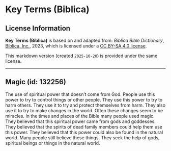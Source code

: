 # Key Terms (Biblica)

## License Information

**Key Terms (Biblica)** is based on and adapted from: _Biblica Bible Dictionary_, [Biblica, Inc.](https://www.biblica.com/), 2023, which is licensed under a [CC BY-SA 4.0 license](https://creativecommons.org/licenses/by-sa/4.0/legalcode.en).

This markdown version (created `2025-10-20`) is provided under the same license.



--------------------------------

## Magic (id: 132256)

The use of spiritual power that doesn’t come from God. People use this power to try to control things or other people. They use this power to try to harm others. They use it to try and protect themselves from harm. They also use it to try to make changes in the world. Often these changes seem to be miracles. In the times and places of the Bible many people used magic. They believed that this spiritual power came from gods and goddesses. They believed that the spirits of dead family members could help them use this power. They believed that this power could also be found in the natural world. Many people still believe these things. They seek the help of gods, spiritual beings or things in the natural world.


